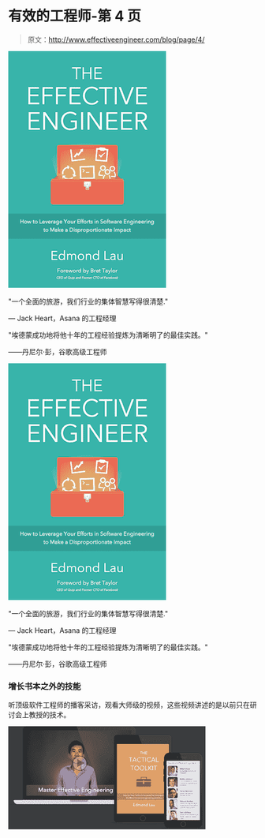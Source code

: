# 有效的工程师-第 4 页

> 原文：<http://www.effectiveengineer.com/blog/page/4/>

[![](img/fdc94ec96a0e529689ba1b36a301dd53.png)](http://theeffectiveengineer.leadpages.co/serve-leadbox/1408dc873f72a2:117f98b5a746dc)

"一个全面的旅游，我们行业的集体智慧写得很清楚."

— Jack Heart，Asana 的工程经理

"埃德蒙成功地将他十年的工程经验提炼为清晰明了的最佳实践。"

——丹尼尔·彭，谷歌高级工程师

[![](img/fdc94ec96a0e529689ba1b36a301dd53.png)](/book)

"一个全面的旅游，我们行业的集体智慧写得很清楚."

— Jack Heart，Asana 的工程经理

"埃德蒙成功地将他十年的工程经验提炼为清晰明了的最佳实践。"

——丹尼尔·彭，谷歌高级工程师

### 增长书本之外的技能

听顶级软件工程师的播客采访，观看大师级的视频，这些视频讲述的是以前只在研讨会上教授的技术。

[![](img/8abade448e6869fa580ca3ce25952cf4.png)](/book/next-steps)